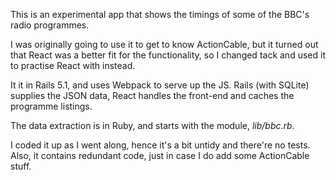 
This is an experimental app that shows the timings of some of
the BBC's radio programmes.

I was originally going to use it to get to know ActionCable,
but it turned out that React was a better fit for the
functionality, so I changed tack and used it to practise
React with instead.

It it in Rails 5.1, and uses Webpack to serve up the JS.
Rails (with SQLite) supplies the JSON data, React handles
the front-end and caches the programme listings.

The data extraction is in Ruby, and starts with the
module, *lib/bbc.rb*.

I coded it up as I went along, hence it's a bit untidy and
there're no tests. Also, it contains redundant code,
just in case I do add some ActionCable stuff.

